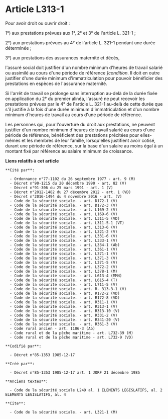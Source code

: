 # Article L313-1

Pour avoir droit ou ouvrir droit : 

1°) aux prestations prévues aux 1°, 2° et 3° de l'article L. 321-1 ; 

2°) aux prestations prévues au 4° de l'article L. 321-1 pendant une durée déterminée ; 

3°) aux prestations des assurances maternité et décès, 

l'assuré social doit justifier d'un nombre minimum d'heures de travail salarié ou assimilé au cours d'une période de
référence *]condition*. Il doit en outre justifier d'une durée minimum d'immatriculation pour pouvoir bénéficier des
prestations en espèces de l'assurance maternité. 

Si l'arrêt de travail se prolonge sans interruption au-delà de la durée fixée en application du 2° du premier alinéa,
l'assuré ne peut recevoir les prestations prévues par le 4° de l'article L. 321-1 au-delà de cette durée que s'il justifie à
la fois d'une durée minimum d'immatriculation et d'un nombre minimum d'heures de travail au cours d'une période de
référence. 

Les personnes qui, pour l'ouverture du droit aux prestations, ne peuvent justifier d'un nombre minimum d'heures de travail
salarié au cours d'une période de référence, bénéficient des prestations précitées pour elles-mêmes et les membres de leur
famille, lorsqu'elles justifient avoir cotisé, durant une période de référence, sur la base d'un salaire au moins égal à un
montant fixé par référence au salaire minimum de croissance.

**Liens relatifs à cet article**

	**Cité par**:

	  - Ordonnance n°77-1102 du 26 septembre 1977 - art. 9 (M)
	  - Décret n°90-1215 du 20 décembre 1990 - art. 82 (V)
	  - Décret n°91-306 du 25 mars 1991 - art. 1 (V)
	  - Décret n°2012-1482 du 27 décembre 2012 - art. 1 (VD)
	  - Décret n°2016-1494 du 4 novembre 2016 - art. (V)
	  - Code de la sécurité sociale. - art. D172-1 (V)
	  - Code de la sécurité sociale. - art. D172-3 (V)
	  - Code de la sécurité sociale. - art. L169-2 (V)
	  - Code de la sécurité sociale. - art. L169-6 (V)
	  - Code de la sécurité sociale. - art. L311-5 (VD)
	  - Code de la sécurité sociale. - art. L311-5-1 (VT)
	  - Code de la sécurité sociale. - art. L313-6 (V)
	  - Code de la sécurité sociale. - art. L321-2 (V)
	  - Code de la sécurité sociale. - art. L331-6 (V)
	  - Code de la sécurité sociale. - art. L333-1 (V)
	  - Code de la sécurité sociale. - art. L334-1 (Ab)
	  - Code de la sécurité sociale. - art. L361-1 (V)
	  - Code de la sécurité sociale. - art. L371-1 (V)
	  - Code de la sécurité sociale. - art. L371-3 (V)
	  - Code de la sécurité sociale. - art. L371-5 (V)
	  - Code de la sécurité sociale. - art. L372-2 (V)
	  - Code de la sécurité sociale. - art. L378-1 (M)
	  - Code de la sécurité sociale. - art. L613-4 (MMN)
	  - Code de la sécurité sociale. - art. L615-4 (T)
	  - Code de la sécurité sociale. - art. L711-5 (V)
	  - Code de la sécurité sociale. - art. R. 313-3-1 (V)
	  - Code de la sécurité sociale. - art. R172-2 (VD)
	  - Code de la sécurité sociale. - art. R172-8 (VD)
	  - Code de la sécurité sociale. - art. R311-1 (V)
	  - Code de la sécurité sociale. - art. R313-1 (V)
	  - Code de la sécurité sociale. - art. R313-10 (V)
	  - Code de la sécurité sociale. - art. R331-2 (V)
	  - Code de la sécurité sociale. - art. R341-20 (V)
	  - Code de la sécurité sociale. - art. R361-3 (V)
	  - Code rural ancien - art. 1106-3 (Ab)
	  - Code rural et de la pêche maritime - art. L732-39 (M)
	  - Code rural et de la pêche maritime - art. L732-9 (VD)

	**Codifié par**:

	  - Décret n°85-1353 1985-12-17

	**Créé par**:

	  - Décret n°85-1353 1985-12-17 art. 1 JORF 21 décembre 1985

	**Anciens textes**:

	  - Code de la sécurité sociale L249 al. 1 ELEMENTS LEGISLATIFS, al. 2 ELEMENTS LEGISLATIFS, al. 4

	**Cite**:

	  - Code de la sécurité sociale. - art. L321-1 (M)
